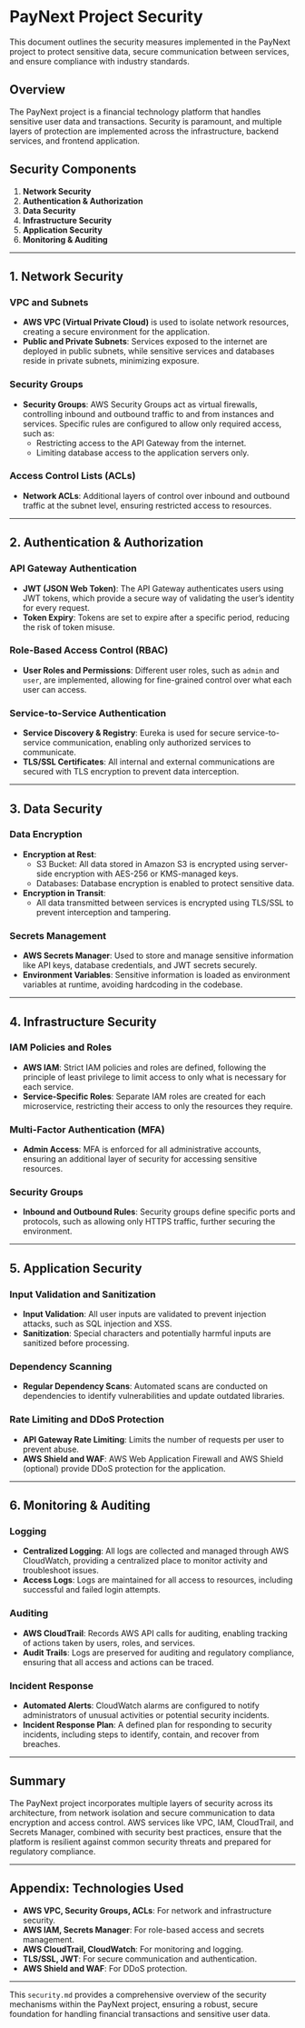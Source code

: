# PayNext Project Security

This document outlines the security measures implemented in the PayNext project to protect sensitive data, secure communication between services, and ensure compliance with industry standards.

## Overview

The PayNext project is a financial technology platform that handles sensitive user data and transactions. Security is paramount, and multiple layers of protection are implemented across the infrastructure, backend services, and frontend application.

## Security Components

1. **Network Security**
2. **Authentication & Authorization**
3. **Data Security**
4. **Infrastructure Security**
5. **Application Security**
6. **Monitoring & Auditing**

---

## 1. Network Security

### VPC and Subnets
- **AWS VPC (Virtual Private Cloud)** is used to isolate network resources, creating a secure environment for the application.
- **Public and Private Subnets**: Services exposed to the internet are deployed in public subnets, while sensitive services and databases reside in private subnets, minimizing exposure.

### Security Groups
- **Security Groups**: AWS Security Groups act as virtual firewalls, controlling inbound and outbound traffic to and from instances and services. Specific rules are configured to allow only required access, such as:
    - Restricting access to the API Gateway from the internet.
    - Limiting database access to the application servers only.

### Access Control Lists (ACLs)
- **Network ACLs**: Additional layers of control over inbound and outbound traffic at the subnet level, ensuring restricted access to resources.

---

## 2. Authentication & Authorization

### API Gateway Authentication
- **JWT (JSON Web Token)**: The API Gateway authenticates users using JWT tokens, which provide a secure way of validating the user’s identity for every request.
- **Token Expiry**: Tokens are set to expire after a specific period, reducing the risk of token misuse.

### Role-Based Access Control (RBAC)
- **User Roles and Permissions**: Different user roles, such as `admin` and `user`, are implemented, allowing for fine-grained control over what each user can access.

### Service-to-Service Authentication
- **Service Discovery & Registry**: Eureka is used for secure service-to-service communication, enabling only authorized services to communicate.
- **TLS/SSL Certificates**: All internal and external communications are secured with TLS encryption to prevent data interception.

---

## 3. Data Security

### Data Encryption
- **Encryption at Rest**:
    - S3 Bucket: All data stored in Amazon S3 is encrypted using server-side encryption with AES-256 or KMS-managed keys.
    - Databases: Database encryption is enabled to protect sensitive data.
- **Encryption in Transit**:
    - All data transmitted between services is encrypted using TLS/SSL to prevent interception and tampering.

### Secrets Management
- **AWS Secrets Manager**: Used to store and manage sensitive information like API keys, database credentials, and JWT secrets securely.
- **Environment Variables**: Sensitive information is loaded as environment variables at runtime, avoiding hardcoding in the codebase.

---

## 4. Infrastructure Security

### IAM Policies and Roles
- **AWS IAM**: Strict IAM policies and roles are defined, following the principle of least privilege to limit access to only what is necessary for each service.
- **Service-Specific Roles**: Separate IAM roles are created for each microservice, restricting their access to only the resources they require.

### Multi-Factor Authentication (MFA)
- **Admin Access**: MFA is enforced for all administrative accounts, ensuring an additional layer of security for accessing sensitive resources.

### Security Groups
- **Inbound and Outbound Rules**: Security groups define specific ports and protocols, such as allowing only HTTPS traffic, further securing the environment.

---

## 5. Application Security

### Input Validation and Sanitization
- **Input Validation**: All user inputs are validated to prevent injection attacks, such as SQL injection and XSS.
- **Sanitization**: Special characters and potentially harmful inputs are sanitized before processing.

### Dependency Scanning
- **Regular Dependency Scans**: Automated scans are conducted on dependencies to identify vulnerabilities and update outdated libraries.

### Rate Limiting and DDoS Protection
- **API Gateway Rate Limiting**: Limits the number of requests per user to prevent abuse.
- **AWS Shield and WAF**: AWS Web Application Firewall and AWS Shield (optional) provide DDoS protection for the application.

---

## 6. Monitoring & Auditing

### Logging
- **Centralized Logging**: All logs are collected and managed through AWS CloudWatch, providing a centralized place to monitor activity and troubleshoot issues.
- **Access Logs**: Logs are maintained for all access to resources, including successful and failed login attempts.

### Auditing
- **AWS CloudTrail**: Records AWS API calls for auditing, enabling tracking of actions taken by users, roles, and services.
- **Audit Trails**: Logs are preserved for auditing and regulatory compliance, ensuring that all access and actions can be traced.

### Incident Response
- **Automated Alerts**: CloudWatch alarms are configured to notify administrators of unusual activities or potential security incidents.
- **Incident Response Plan**: A defined plan for responding to security incidents, including steps to identify, contain, and recover from breaches.

---

## Summary

The PayNext project incorporates multiple layers of security across its architecture, from network isolation and secure communication to data encryption and access control. AWS services like VPC, IAM, CloudTrail, and Secrets Manager, combined with security best practices, ensure that the platform is resilient against common security threats and prepared for regulatory compliance.

--- 

## Appendix: Technologies Used

- **AWS VPC, Security Groups, ACLs**: For network and infrastructure security.
- **AWS IAM, Secrets Manager**: For role-based access and secrets management.
- **AWS CloudTrail, CloudWatch**: For monitoring and logging.
- **TLS/SSL, JWT**: For secure communication and authentication.
- **AWS Shield and WAF**: For DDoS protection.

---

This `security.md` provides a comprehensive overview of the security mechanisms within the PayNext project, ensuring a robust, secure foundation for handling financial transactions and sensitive user data.

